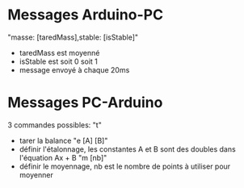 # Messages Arduino-PC
"masse: [taredMass],stable: [isStable]"
- taredMass est moyenné
- isStable est soit 0 soit 1
- message envoyé à chaque 20ms

# Messages PC-Arduino
3 commandes possibles:
"t"
- tarer la balance
"e [A] [B]"
- définir l'étalonnage, les constantes A et B sont des doubles dans l'équation Ax + B
"m [nb]"
- définir le moyennage, nb est le nombre de points à utiliser pour moyenner
